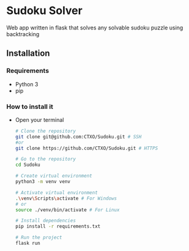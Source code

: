 # Sudoku Solver
Web app written in flask that solves any solvable sudoku puzzle using backtracking


## Installation
### Requirements
- Python 3
- pip

### How to install it
- Open your terminal
  ``` bash
  # Clone the repository
  git clone git@github.com:CTXO/Sudoku.git # SSH
  #or
  git clone https://github.com/CTXO/Sudoku.git # HTTPS

  # Go to the repository
  cd Sudoku

  # Create virtual environment
  python3 -m venv venv

  # Activate virtual environment
  .\venv\Scripts\activate # For Windows
  # or
  source ./venv/bin/activate # For Linux

  # Install dependencies
  pip install -r requirements.txt

  # Run the project
  flask run
  ```
